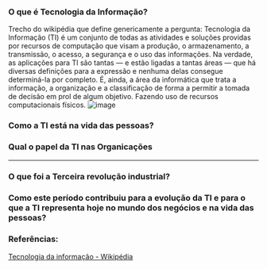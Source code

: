 ### O que é Tecnologia da Informação? 
Trecho do wikipédia que define genericamente a pergunta: 
  Tecnologia da Informação (TI) é um conjunto de todas as atividades e soluções providas por recursos de computação que visam a produção, o armazenamento, a transmissão, o acesso, a segurança e o uso das informações. Na verdade, as aplicações para TI são tantas — e estão ligadas a tantas áreas — que há diversas definições para a expressão e nenhuma delas consegue determiná-la por completo. É, ainda, a área da informática que trata a informação, a organização e a classificação de forma a permitir a tomada de decisão em prol de algum objetivo. Fazendo uso de recursos computacionais físicos.
  ![image](https://github.com/ulisseshen/ulisseshen.github.io/blob/main/ti/ti.png)

### Como a TI está na vida das pessoas?

### Qual o papel da TI nas Organicações

----

### O que foi a Terceira revolução industrial?

### Como este período contribuiu para a evolução da TI e para o que a TI representa hoje no mundo dos negócios e na vida das pessoas? 








### Referências:
[Tecnologia da informação - Wikipédia](https://pt.wikipedia.org/wiki/Tecnologia_da_informa%C3%A7%C3%A3o)

